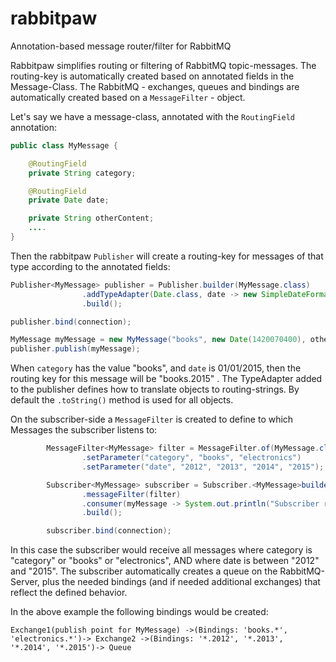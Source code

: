 # rabbitpaw

Annotation-based message router/filter for RabbitMQ

Rabbitpaw simplifies routing or filtering of RabbitMQ topic-messages. The routing-key is automatically created based on annotated fields in the Message-Class. The RabbitMQ - exchanges, queues and bindings are automatically created based on a `MessageFilter` - object.

Let's say we have a message-class, annotated with the `RoutingField` annotation:
```java
public class MyMessage {

    @RoutingField
    private String category;

    @RoutingField
    private Date date;

    private String otherContent;
    ....
}
```
Then the rabbitpaw `Publisher` will create a routing-key for messages of that type according to the annotated fields:
```java
Publisher<MyMessage> publisher = Publisher.builder(MyMessage.class)
                .addTypeAdapter(Date.class, date -> new SimpleDateFormat("yyyy").format(date))
                .build();

publisher.bind(connection);

MyMessage myMessage = new MyMessage("books", new Date(1420070400), otherContent);
publisher.publish(myMessage);
```
When `category` has the value "books", and `date` is 01/01/2015, then the routing key for this message will be "books.2015" . The TypeAdapter added to the publisher defines how to translate objects to routing-strings. By default the `.toString()` method is used for all objects.

On the subscriber-side a `MessageFilter` is created to define to which Messages the subscriber listens to:
```java
        MessageFilter<MyMessage> filter = MessageFilter.of(MyMessage.class)
                .setParameter("category", "books", "electronics")
                .setParameter("date", "2012", "2013", "2014", "2015");

        Subscriber<MyMessage> subscriber = Subscriber.<MyMessage>builder()
                .messageFilter(filter)
                .consumer(myMessage -> System.out.println("Subscriber received: " + myMessage))
                .build();

        subscriber.bind(connection);
```
In this case the subscriber would receive all messages where category is "category" or "books" or "electronics", AND where date is between "2012" and "2015". The subscriber automatically creates a queue on the RabbitMQ-Server, plus the needed bindings (and if needed additional exchanges) that reflect the defined behavior.

In the above example the following bindings would be created:
```
Exchange1(publish point for MyMessage) ->(Bindings: 'books.*', 'electronics.*')-> Exchange2 ->(Bindings: '*.2012', '*.2013', '*.2014', '*.2015')-> Queue
```

